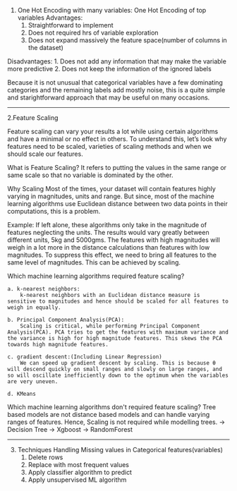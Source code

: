 1. One Hot Encoding with many variables:
One Hot Encoding of top variables
Advantages:
    1. Straightforward to implement
    2. Does not required hrs of variable exploration
    3. Does not expand massively the feature space(number of columns in the dataset)
    
Disadvantages:
    1. Does not add any information that may make the variable more predictive
    2. Does not keep the information of the ignored labels
    
Because it is not unusual that categorical variables have a few dominating categories and the remaining labels add mostly noise, this is a quite simple and starightforward approach that may be useful on many occasions.

*******************************************************************************************************************************************
2.Feature Scaling

Feature scaling can vary your results a lot while using certain algorithms and have a minimal or no effect in others. To understand this, let’s look why features need to be scaled, varieties of scaling methods and when we should scale our features.

What is Feature Scaling?
It refers to putting the values in the same range or same scale so that no variable is dominated by the other.

Why Scaling
Most of the times, your dataset will contain features highly varying in magnitudes, units and range. But since, most of the machine learning algorithms use Euclidean distance between two data points in their computations, this is a problem.

Example:
    If left alone, these algorithms only take in the magnitude of features neglecting the units. The results would vary greatly between different units, 5kg and 5000gms. The features with high magnitudes will weigh in a lot more in the distance calculations than features with low magnitudes. To suppress this effect, we need to bring all features to the same level of magnitudes. This can be achieved by scaling.
    
Which machine learning algorithms required feature scaling?

    a. k-nearest neighbors:
        k-nearest neighbors with an Euclidean distance measure is sensitive to magnitudes and hence should be scaled for all features to weigh in equally.
        
    b. Principal Component Analysis(PCA):
        Scaling is critical, while performing Principal Component Analysis(PCA). PCA tries to get the features with maximum variance and the variance is high for high magnitude features. This skews the PCA towards high magnitude features.
    
    c. gradient descent:(Including Linear Regression)
        We can speed up gradient descent by scaling. This is because θ will descend quickly on small ranges and slowly on large ranges, and so will oscillate inefficiently down to the optimum when the variables are very uneven.
        
    d. KMeans
    
Which machine learning algorithms don't required feature scaling?
Tree based models are not distance based models and can handle varying ranges of features. Hence, Scaling is not required while modelling trees.
    -> Decision Tree
    -> Xgboost
    -> RandomForest
**************************************************************************************************************************************    
3. Techniques Handling Missing values in Categorical features(variables)
    1. Delete rows
    2. Replace with most frequent values
    3. Apply classifier algorithm to predict
    4. Apply unsupervised ML algorithm
